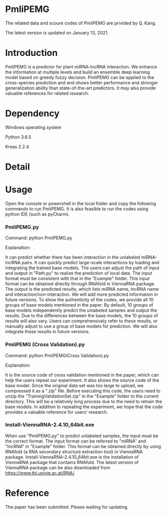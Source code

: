 # PmliPEMG
The related data and scoure codes of PmliPEMG are privided by Q. Kang.

The latest version is updated on January 13, 2021.

# Introduction
PmliPEMG is a predictor for plant miRNA-lncRNA interaction. We enhance the information at multiple levels and build an ensemble deep learning model based on greedy fuzzy decision. PmliPEMG can be applied to the cross-species prediction and and shows better performance and stronger generalization ability than state-of-the-art predictors. It may also provide valuable references for related research.

# Dependency
Windows operating system

Python 3.6.5

Kreas 2.2.4

# Detail


# Usage
Open the console or powershell in the local folder and copy the following commands to run PmliPEMG. It is also feasible to run the codes using python IDE (such as pyCharm).

### PmliPEMG.py
Command: python PmliPEMG.py

Explanation:

It can predict whether there has been interaction in the unlabeled miRNA-lncRNA pairs. It can quickly predict large-scale interactions by  loading and integrating the trained base models. The users can adjust the path of input and output in "Path.py" to realize the prediction of local data. The input format must be consistent with that in the "Example" folder. This input format can be obtained directly through RNAfold in ViennaRNA package. The output is the predicted results, which lists miRNA name, lncRNA name and interaction/non-interaction. We will add more predicted information in future versions. To show the authenticity of the codes, we provide all 10 groups of base models mentioned in the paper. By default, 10 groups of base models independently predict the unlabeled samples and output the results. Due to the differences between the base models, the 10 groups of results will also vary. Users can comprehensively refer to these results, or manually adjust to use a group of base models for prediction. We will also integrate these results in future versions.

### PmliPEMG (Cross Validation).py
Command: python PmliPEMG(Cross Validation).py

Explanation:

It is the source code of cross validation mentioned in the paper, which can help the users repeat our experiment. It also shows the source code of the base model. Since the original data set was too large to upload, we compressed it as a ".zip" file. Before executing this code, the users need to unzip the "TrainingValidaitonSet.zip" in the "Example" folder to the current directory. This will be a relatively long process due to the need to retrain the base models. In addition to repeating the experiment, we hope that the code provides a valuable reference for users' research.

### Install-ViennaRNA-2.4.10_64bit.exe
When use "PmliPEMG.py" to predict unlabeled samples, the input must be the correct format. The input format can be referred to "miRNA" and "lncRNA" in "Example" folder. This format can be obtained directly by using RNAfold (a RNA secondary structure extraction tool) in ViennaRNA package. Install-ViennaRNA-2.4.10_64bit.exe is the installation of ViennaRNA package that contains RNAfold. The latest version of ViennaRNA package can be also downloaded from https://www.tbi.univie.ac.at/RNA/. 

# Reference
The paper has been submitted. Please waiting for updating.
